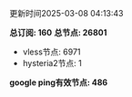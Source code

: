 更新时间2025-03-08 04:13:43

**总订阅: 160**
**总节点: 26801**
- vless节点: 6971
- hysteria2节点: 1

**google ping有效节点: 486**
